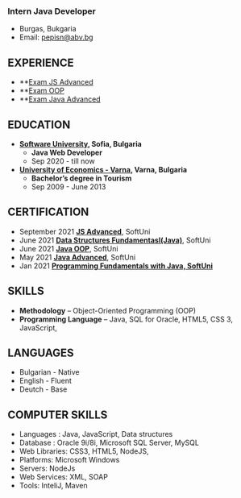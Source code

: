 ### Intern Java Developer
- Burgas, Bukgaria
- Email: pepisn@abv.bg

## EXPERIENCE
- **[Exam JS Advanced](https://github.com/PetyaNacheva/JS-Advanced/tree/main/Exam-23.10.21)
- **[Exam OOP](https://github.com/PetyaNacheva/SoftUniLabs/tree/master/Java-OOP-Exam%2022.08.21)
- **[Exam Java Advanced](https://github.com/PetyaNacheva/SoftUniLabs/tree/master/JavaAdvanced-exam-26June2021)

## EDUCATION
- **[Software University](https://softuni.bg), Sofia, Bulgaria**
  - **Java Web Developer**
  - Sep 2020 - till now
- **[University of Economics - Varna](https://ue-varna.bg/en/), Varna, Bulgaria**
  - **Bachelor’s degree in Tourism**
  - Sep 2009 - June 2013

## CERTIFICATION
- September 2021 **[JS Advanced](https://softuni.bg/certificates/details/114711/f4ba4122)**, SoftUni
- June 2021 **[Data Structures Fundamentasl(Java)](https://softuni.bg/certificates/details/110403/68f60dd3)**, SoftUni
- June 2021 **[Java OOP](https://softuni.bg/certificates/details/110643/507ed7fd)**, SoftUni
- May 2021 **[Java Advanced](https://softuni.bg/certificates/details/108475/1def718f)**, SoftUni
- Jan 2021 **[Programming Fundamentals with Java, SoftUni](https://softuni.bg/certificates/details/103273/c3cffd2d)**

## SKILLS 
- **Methodology** – Object-Oriented Programming (OOP)
- **Programming Language** – Java, SQL for Oracle, HTML5, CSS 3, JavaScript, 

## LANGUAGES
- Bulgarian - Native 
- English - Fluent
- Deutch - Base

## COMPUTER SKILLS
  - Languages : Java, JavaScript, Data structures
  -	Database : Oracle 9i/8i, Microsoft SQL Server, MySQL
  -	Web Libraries: CSS3, HTML5, NodeJS, 
  -	Platforms: Microsoft Windows
  -	Servers: NodeJs
  -	Web Services: XML, SOAP
  -	Tools: InteliJ, Maven
